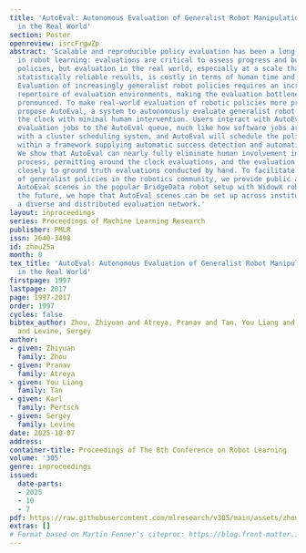 ```yaml
---
title: 'AutoEval: Autonomous Evaluation of Generalist Robot Manipulation Policies
  in the Real World'
section: Poster
openreview: isrcFrgwZp
abstract: 'Scalable and reproducible policy evaluation has been a long-standing challenge
  in robot learning: evaluations are critical to assess progress and build better
  policies, but evaluation in the real world, especially at a scale that would provide
  statistically reliable results, is costly in terms of human time and hard to obtain.
  Evaluation of increasingly generalist robot policies requires an increasingly diverse
  repertoire of evaluation environments, making the evaluation bottleneck even more
  pronounced. To make real-world evaluation of robotic policies more practical, we
  propose AutoEval, a system to autonomously evaluate generalist robot policies around
  the clock with minimal human intervention. Users interact with AutoEval by submitting
  evaluation jobs to the AutoEval queue, much like how software jobs are submitted
  with a cluster scheduling system, and AutoEval will schedule the policies for evaluation
  within a framework supplying automatic success detection and automatic scene resets.
  We show that AutoEval can nearly fully eliminate human involvement in the evaluation
  process, permitting around the clock evaluations, and the evaluation results correspond
  closely to ground truth evaluations conducted by hand. To facilitate the evaluation
  of generalist policies in the robotics community, we provide public access to multiple
  AutoEval scenes in the popular BridgeData robot setup with WidowX robot arms. In
  the future, we hope that AutoEval scenes can be set up across institutions to form
  a diverse and distributed evaluation network.'
layout: inproceedings
series: Proceedings of Machine Learning Research
publisher: PMLR
issn: 2640-3498
id: zhou25a
month: 0
tex_title: 'AutoEval: Autonomous Evaluation of Generalist Robot Manipulation Policies
  in the Real World'
firstpage: 1997
lastpage: 2017
page: 1997-2017
order: 1997
cycles: false
bibtex_author: Zhou, Zhiyuan and Atreya, Pranav and Tan, You Liang and Pertsch, Karl
  and Levine, Sergey
author:
- given: Zhiyuan
  family: Zhou
- given: Pranav
  family: Atreya
- given: You Liang
  family: Tan
- given: Karl
  family: Pertsch
- given: Sergey
  family: Levine
date: 2025-10-07
address:
container-title: Proceedings of The 8th Conference on Robot Learning
volume: '305'
genre: inproceedings
issued:
  date-parts:
  - 2025
  - 10
  - 7
pdf: https://raw.githubusercontent.com/mlresearch/v305/main/assets/zhou25a/zhou25a.pdf
extras: []
# Format based on Martin Fenner's citeproc: https://blog.front-matter.io/posts/citeproc-yaml-for-bibliographies/
---
```

